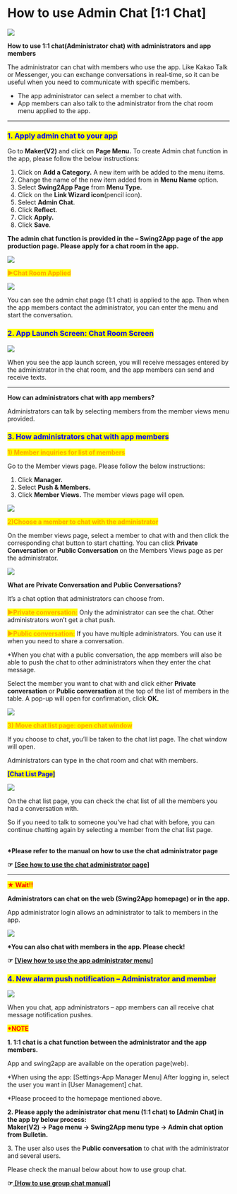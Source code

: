 # How to use Admin Chat \[1:1 Chat]

![](https://support.swing2app.com/wp-content/uploads/2018/10/Admin-chat.png)

**How to use 1:1 chat(Administrator chat) with administrators and app members**

The administrator can chat with members who use the app. Like Kakao Talk or Messenger, you can exchange conversations in real-time, so it can be useful when you need to communicate with specific members.

* The app administrator can select a member to chat with.
* App members can also talk to the administrator from the chat room menu applied to the app.

***

### <mark style="color:blue;">**1. Apply admin chat to your app**</mark>

Go to **Maker(V2)** and click on **Page Menu.** To create Admin chat function in the app, please follow the below instructions:

1. Click on **Add a Category.** A new item with be added to the menu items.&#x20;
2. Change the name of the new item added from in **Menu Name** option.
3. Select **Swing2App Page** from **Menu Type.**
4. Click on the **Link Wizard icon**(pencil icon).
5. Select **Admin Chat**.&#x20;
6. Click **Reflect**.
7. Click **Apply.**
8. Click **Save**.

**The admin chat function is provided in the – Swing2App page of the app production page. Please apply for a chat room in the app.**

![](https://support.swing2app.com/wp-content/uploads/2019/06/Admin\_Chat\_up.png)

&#x20;<mark style="color:orange;">**▶Chat Room Applied**</mark>

![](https://support.swing2app.com/wp-content/uploads/2018/10/Screenshot-2020-04-14-at-01.51.01.png)

You can see the admin chat page (1:1 chat) is applied to the app. Then when the app members contact the administrator, you can enter the menu and start the conversation.



### <mark style="color:blue;">**2. App Launch Screen: Chat Room Screen**</mark>

![](https://support.swing2app.com/wp-content/uploads/2018/10/menu\_3-copy.png)

When you see the app launch screen, you will receive messages entered by the administrator in the chat room, and the app members can send and receive texts.

***

**How can administrators chat with app members?**

Administrators can talk by selecting members from the member views menu provided.



### <mark style="color:blue;">**3. How administrators chat with app members**</mark>

<mark style="color:orange;">**1) Member inquiries for list of members**</mark> &#x20;

Go to the Member views page. Please follow the below instructions:

1. Click **Manager.**
2. Select **Push & Members.**
3. Click **Member Views.** The member views page will open.

![](https://support.swing2app.com/wp-content/uploads/2018/10/w-1.png)

<mark style="color:orange;">**2)Choose a member to chat with the administrator**</mark>

On the member views page, select a member to chat with and then click the corresponding chat button to start chatting. You can click **Private Conversation** or **Public Conversation** on the Members Views page as per the administrator.

![](https://support.swing2app.com/wp-content/uploads/2018/10/e.png)

**What are Private Conversation and Public Conversations?**

It’s a chat option that administrators can choose from.

<mark style="color:orange;">**▶Private conversation:**</mark> Only the administrator can see the chat. Other administrators won’t get a chat push.

<mark style="color:orange;">**▶Public conversation:**</mark> If you have multiple administrators. You can use it when you need to share a conversation.

\*When you chat with a public conversation, the app members will also be able to push the chat to other administrators when they enter the chat message.



Select the member you want to chat with and click either **Private conversation** or **Public conversation** at the top of the list of members in the table. A pop-up will open for confirmation, click **OK.**

![](https://support.swing2app.com/wp-content/uploads/2018/10/r.png)

<mark style="color:orange;">**3) Move chat list page: open chat window**</mark>

If you choose to chat, you’ll be taken to the chat list page. The chat window will open.

Administrators can type in the chat room and chat with members.

<mark style="color:blue;">**\[Chat List Page]**</mark>

![](https://support.swing2app.com/wp-content/uploads/2018/10/chatlist2.png)

On the chat list page, you can check the chat list of all the members you had a conversation with.

So if you need to talk to someone you’ve had chat with before, you can continue chatting again by selecting a member from the chat list page.

\
**\*Please refer to the manual on how to use the chat administrator page**

**☞** [**\[See how to use the chat administrator page\]**](chatlist.md)

***

<mark style="color:red;">**★ Wait!!**</mark>

**Administrators can chat on the web (Swing2App homepage) or in the app.**

App administrator login allows an administrator to talk to members in the app.

![](https://support.swing2app.com/wp-content/uploads/2018/10/menu\_2.png)

**\*You can also chat with members in the app. Please check!**

**☞** [**\[View how to use the app administrator menu\]**](../../appoperation/appmaster-chat.md)



### <mark style="color:blue;">**4. New alarm push notification – Administrator and member**</mark>

![](https://support.swing2app.com/wp-content/uploads/2018/10/%EC%98%81%EB%AC%B8\_%EC%B1%84%ED%8C%85%ED%99%94%EB%A9%B4.png)

When you chat, app administrators – app members can all receive chat message notification pushes.



<mark style="color:red;">**\*NOTE**</mark>

**1. 1:1 chat is a chat function between the administrator and the app members.**

App and swing2app are available on the operation page(web).

\*When using the app: \[Settings-App Manager Menu] After logging in, select the user you want in \[User Management] chat.

\*Please proceed to the homepage mentioned above.

**2. Please apply the administrator chat menu (1:1 chat) to \[Admin Chat] in the app by below process:**\
**Maker(V2) → Page menu → Swing2App menu type → Admin chat option from Bulletin.**

3\. The user also uses the **Public conversation** to chat with the administrator and several users.

Please check the manual below about how to use group chat.

**☞**[ **\[How to use group chat manual\]**](../board/groupchat.md)
